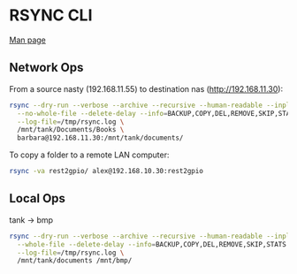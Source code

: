 # RSYNC CLI

[Man page](https://linux.die.net/man/1/rsync)

## Network Ops

From a source nasty (192.168.11.55) to destination nas (http://192.168.11.30):

```sh
rsync --dry-run --verbose --archive --recursive --human-readable --inplace \
  --no-whole-file --delete-delay --info=BACKUP,COPY,DEL,REMOVE,SKIP,STATS \
  --log-file=/tmp/rsync.log \
  /mnt/tank/Documents/Books \
  barbara@192.168.11.30:/mnt/tank/documents/
```

To copy a folder to a remote LAN computer:

```sh
rsync -va rest2gpio/ alex@192.168.10.30:rest2gpio
```
## Local Ops

tank -> bmp

```sh
rsync --dry-run --verbose --archive --recursive --human-readable --inplace \
  --whole-file --delete-delay --info=BACKUP,COPY,DEL,REMOVE,SKIP,STATS \
  --log-file=/tmp/rsync.log \
  /mnt/tank/documents /mnt/bmp/
```
